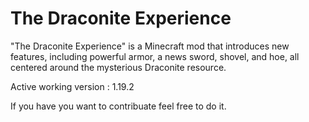 # The Draconite Experience

"The Draconite Experience" is a Minecraft mod that introduces new features, including powerful armor, a news sword, shovel, and hoe, all centered around the mysterious Draconite resource.

Active working version : 1.19.2

If you have you want to contribuate feel free to do it.
